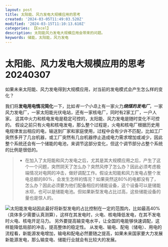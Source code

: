 ```yaml
---
layout: post
title: 太阳能、风力发电大规模应用的思考
created: '2024-03-05T11:49:03.520Z'
modified: '2024-03-15T11:10:13.610Z'
categories: 【Excel】
description: 太阳能风力发电大规模应用会带来的问题。
keywords: 储能，太阳能，风力发电
---
```



# **太阳能、风力发电**大规模应用的思考20240307
如果未来太阳能、风力发电得到大规模应用，对当前的发电模式会产生怎么样的变化？

我们将**发电用电情况简化**一下，比如*有一个小岛*上有一家火力***烧煤的发电厂***，一家风力发电厂，一家太阳能光伏电站，还有一家核电厂，同时有2家工厂，一户人家。
这其中火力和核电发电是稳定可控的，太阳能、风力发电是随时变化不可控的。
假设之前只有火电和核电发电，那么整个过程是，火电和核电厂根据历史用电规律发出相应的电，输送到厂家和家庭使用，过程中会有少许不匹配，比如工厂突然多开了几台机器，或工厂突然有几台机器停止造成电力需求增加或减少，因此整个系统还会有一个储能的电池，来调节这部分变化，但这个调节部分占整个系统的比例是很低的。
> - 在加入了太阳能和风力发电之后，尤其是其大规模应用之后，产生了这个一个问题，突然阴天了怎么办？突然风停了怎么办？因此必须考虑极端情况对电网的冲击，做好调配工作。假设太阳能和风力发电占整个发电总额的80%，会发生怎样的情况？如果突然这80%的电都没有了，怎么办？因此必须要为他们配备相应的储能设备，这个设备可以是储能水坝，也可以是储能电池。但如果新型发电占比过高，这些储能设备的量也是惊人的。

![太阳能发电站]()因此最好将新型发电的占比控制在一定的范围内，比如最高40%（具体多少需要认真测算），这样在其发电时，火电、核电降低发电，在其不发电时火电、核电开足马力。
另外要提高输变电水平，让全国的电能够快速调配，这样能降低局部的冲击，提高整体的稳定性。
从发电、输电、配电（储电）、用电的流程看，新能源发电增加，输电和配电必然要随之提高，如果未来国家要大力发展新能源发电，那么输变电、储能行业就会有比较大的发展。

